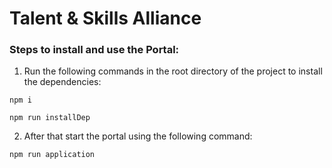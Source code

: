# Talent & Skills Alliance

### Steps to install and use the Portal:
1. Run the following commands in the root directory of the project to install the dependencies: 

```
npm i
```
```
npm run installDep
```
2. After that start the portal using the following command: 
```
npm run application
```